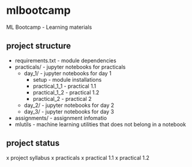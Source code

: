 # mlbootcamp
ML Bootcamp - Learning materials

## project structure
- requirements.txt - module dependencies
- practicals/ - jupyter notebooks for practicals
    - day_1/ - jupyter notebooks for day 1
        - setup - module installations
        - practical_1_1 - practical 1.1
        - practical_1_2 - practical 1.2
        - practical_2 - practical 2
    - day_2/ - jupyter notebooks for day 2
    - day_3/ - jupyter notebooks for day 3
- assignments/ - assignment infomatio
- mlutils - machine learning utilities that does not belong in a notebook

## project status
x project syllabus
x practicals
    x practical 1.1
    x practical 1.2
